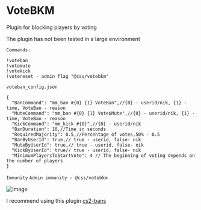 # VoteBKM
Plugin for blocking players by voting

The plugin has not been tested in a large environment


`Commands:`
```
!voteban
!votemute
!votekick
!votereset - admin flag "@css/votebkm"

```

`voteban_config.json`
```
{
  "BanCommand": "mm_ban #{0} {1} VoteBan",//{0} - userid/nik, {1} - time, VoteBan - reason
  "MuteCommand": "mm_ban #{0} {1} VoteЬMute",//{0} - userid/nik, {1} - time, VoteBan - reason
  "KickCommand": "mm_kick #{0}",//{0} - userid/nik
  "BanDuration": 10,//Time in seconds
  "RequiredMajority": 0.5,//Percentage of votes,50% - 0.5
  "BanByUserId": true,// true - userid, false- nik
  "MuteByUserId": true,// true - userid, false- nik
  "KickByUserId": true// true - userid, false- nik
  "MinimumPlayersToStartVote": 4 // The beginning of voting depends on the number of players
}
```
`Immunity`
`Admin immunity - @css/votebkm`


![image](https://github.com/ebpnk/VoteBKM/assets/49415003/ccfb929c-c22e-422d-b0c8-54dbda3b6c1d)

I recommend using this plugin [cs2-bans](https://github.com/Pisex/cs2-bans)

